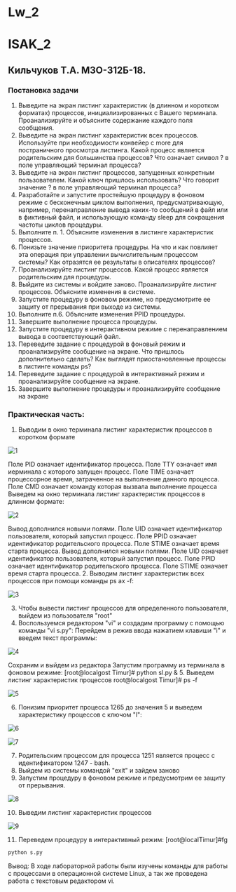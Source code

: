 # Lw_2
# ISAK_2
## Кильчуков Т.А. М3О-312Б-18.

### Постановка задачи
1. Выведите на экран листинг характеристик (в длинном и коротком форматах) процессов, инициализированных с Вашего терминала. Проанализируйте и объясните содержание каждого поля сообщения.
2. Выведите на экран листинг характеристик всех процессов. Используйте при необходимости конвейер с more для постраничного просмотра листинга. Какой процесс является родительским для большинства процессов? Что означает символ ? в поле управляющий терминал процесса?
3. Выведите на экран листинг процессов, запущенных конкретным пользователем. Какой ключ пришлось использовать? Что говорит значение ? в поле управляющий терминал процесса?
4. Разработайте и запустите простейшую процедуру в фоновом режиме с бесконечным циклом выполнения, предусматривающую, например, перенаправление вывода каких-то сообщений в файл или в фиктивный файл, и использующую команду sleep для сокращения частоты циклов процедуры.
5. Выполните п. 1. Объясните изменения в листинге характеристик процессов.
6. Понизьте значение приоритета процедуры. На что и как повлияет эта операция при управлении вычислительным процессом системы? Как отразятся ее результаты в описателях процессов?
7. Проанализируйте листинг процессов. Какой процесс является родительским для процедуры.
8. Выйдите из системы и войдите заново. Проанализируйте листинг процессов. Объясните изменения в системе.
9. Запустите процедуру в фоновом режиме, но предусмотрите ее защиту от прерывания при выходе из системы.
10. Выполните п.6. Объясните изменения PPID процедуры.
11. Завершите выполнение процесса процедуры.
12. Запустите процедуру в интерактивном режиме с перенаправлением вывода в соответствующий файл.
13. Переведите задание с процедурой в фоновый режим и проанализируйте сообщение на экране. Что пришлось дополнительно сделать? Как выглядят приостановленные процессы в листинге команды ps?
14. Переведите задание с процедурой в интерактивный режим и проанализируйте сообщение на экране.
15. Завершите выполнение процедуры и проанализируйте сообщение на экране

### Практическая часть:

1. Выводим в окно терминала листинг характеристик процессов в коротком формате 

![1](https://user-images.githubusercontent.com/50074691/120068402-2e9c9b80-c089-11eb-9097-5c66c906cdcc.jpg)

Поле PID означает идентификатор процесса. Поле TTY означает имя иерминала с которого запущен процесс. Поле TIME означает процессорное время, затраченное на выполнение данного процесса. Поле CMD означает команду которая вызвала выполнение процесса
Выведем на окно терминала листинг характеристик процессов в длинном формате:

![2](https://user-images.githubusercontent.com/50074691/120068416-41af6b80-c089-11eb-8a28-b091d1ae4611.jpg)

Вывод дополнился новыми полями. Поле UID означает идентификатор пользователя, который запустил процесс. Поле PPID означает идентификатор родительского процесса. Поле STIME означает время старта процесса. Вывод дополнился новыми полями. Поле UID означает идентификатор пользователя, который запустил процесс. Поле PPID означает идентификатор родительского процесса. Поле STIME означает время старта процесса.
2. Выводим листинг характеристик всех процессов при помощи команды ps ax -f:

![3](https://user-images.githubusercontent.com/50074691/120068423-47a54c80-c089-11eb-9e1b-0b0552b286bd.jpg)

3. Чтобы вывести листинг процессов для определенного пользователя, выйдем из пользователя "root" 
4. Воспользуемся редактором "vi" и создадим программу с помощью команды "vi s.py": Перейдем в режив ввода нажатием клавиши "i" и введем текст программы:

![4](https://user-images.githubusercontent.com/50074691/120068480-93f08c80-c089-11eb-9099-94abc80906e1.jpg)

Сохраним и выйдем из редактора
Запустим программу из терминала в фоновом режиме: [root@localgost Timur]# python sl.py & 
5. Выведем листинг характеристик процессов root@localgost Timur]# ps -f

![5](https://user-images.githubusercontent.com/50074691/120068483-98b54080-c089-11eb-8d12-abcd253e9055.jpg)

6. Понизим приоритет процесса 1265 до значения 5 и выведем характеристику процессов с ключом "l":

![6](https://user-images.githubusercontent.com/50074691/120068493-a66ac600-c089-11eb-98ec-2039c6dc4655.jpg)

![7](https://user-images.githubusercontent.com/50074691/120068502-ad91d400-c089-11eb-88ac-1d2a1f55b7d8.jpg)

7. Родительским процессом для процесса 1251 является процесс с идентификатором 1247 - bash.
8. Выйдем из системы командой "exit" и зайдем заново 
9. Запустим процедуру в фоновом режиме и предусмотрим ее защиту от прерывания.

![8](https://user-images.githubusercontent.com/50074691/120068534-c7331b80-c089-11eb-9024-ec3613c0c731.jpg)

10. Выведим листинг характеристик процессов

![9](https://user-images.githubusercontent.com/50074691/120068541-cf8b5680-c089-11eb-8407-937af7f33966.jpg)

11. Переведем процедуру в интерактивный режим:
[root@localTimur]#fg 
```sh
python s.py
```

Вывод: В ходе лабораторной работы были изучены команды для работы с процессами в операционной системе Linux, а так же проведена работа с текстовым редактором vi.
